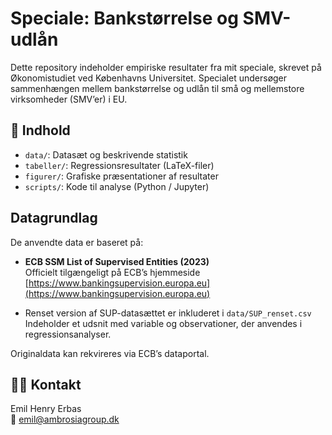 # Speciale: Bankstørrelse og SMV-udlån

Dette repository indeholder empiriske resultater fra mit speciale, skrevet på Økonomistudiet ved Københavns Universitet. Specialet undersøger sammenhængen mellem bankstørrelse og udlån til små og mellemstore virksomheder (SMV’er) i EU.

## 📁 Indhold

- `data/`: Datasæt og beskrivende statistik
- `tabeller/`: Regressionsresultater (LaTeX-filer)
- `figurer/`: Grafiske præsentationer af resultater
- `scripts/`: Kode til analyse (Python / Jupyter)

## Datagrundlag

De anvendte data er baseret på:

- **ECB SSM List of Supervised Entities (2023)**  
  Officielt tilgængeligt på ECB’s hjemmeside  
  [https://www.bankingsupervision.europa.eu](https://www.bankingsupervision.europa.eu)

- Renset version af SUP-datasættet er inkluderet i `data/SUP_renset.csv`  
  Indeholder et udsnit med variable og observationer, der anvendes i regressionsanalyser.

Originaldata kan rekvireres via ECB’s dataportal.

## 👨‍💻 Kontakt

Emil Henry Erbas  
📧 emil@ambrosiagroup.dk
